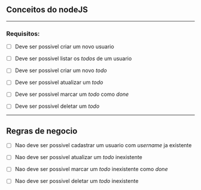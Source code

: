 ## Conceitos do nodeJS

---

### Requisitos:

- [ ] Deve ser possivel criar um novo usuario
- [ ] Deve ser possivel listar os *todos* de um usuario
- [ ] Deve ser possivel criar um novo *todo*
- [ ] Deve ser possivel atualizar um *todo*
- [ ] Deve ser possivel marcar um *todo* como *done*
- [ ] Deve ser possivel deletar um *todo*


---

## Regras de negocio

- [ ] Nao deve ser possivel cadastrar um usuario com *username* ja existente
- [ ] Nao deve ser possivel atualizar um *todo* inexistente
- [ ] Nao deve ser possivel marcar um *todo* inexistente como *done*
- [ ] Nao deve ser possivel deletar um *todo* inexistente

